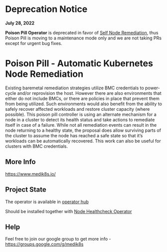 # Deprecation Notice

**July 28, 2022**

**Poison Pill Operator** is deprecated in favor of [Self Node Remediation](https://github.com/medik8s/self-node-remediation),
thus Poison Pill  is moving to a maintenance mode only and we are not taking PRs except for urgent bug fixes.

# Poison Pill - Automatic Kubernetes Node Remediation 
Existing baremetal remediation strategies utilize BMC credentials to power-cycle and/or reprovision the host.
However there are also environments that either do not include BMCs, or there are policies
in place that prevent them from being utilized.  Such environments would also benefit from
the ability to safely recover affected workloads and restore cluster capacity (where possible).
This poison pill controller is using an alternate mechanism for a node in a cluster to detect its health
status and take actions to remediate itself in case of a failure.  While not all remediation events can
result in the node returning to a healthy state, the proposal does allow surviving parts of the cluster
to assume the node has reached a safe state so that it’s workloads can be automatically recovered.
This work can also be useful for clusters with BMC credentials.


## More Info
https://www.medik8s.io/

## Project State
The operator is available in [operator hub](https://operatorhub.io/operator/poison-pill-operator)

Should be installed together with [Node Healthcheck Operator](https://operatorhub.io/operator/node-healthcheck-operator)

## Help
Feel free to join our google group to get more info - https://groups.google.com/g/medik8s
